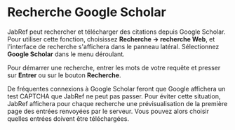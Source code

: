 Recherche Google Scholar
========================

JabRef peut rechercher et télécharger des citations depuis Google Scholar. Pour utiliser cette fonction, choisissez **Recherche -&gt; recherche Web**, et l'interface de recherche s'affichera dans le panneau latéral. Sélectionnez **Google Scholar** dans le menu déroulant.

Pour démarrer une recherche, entrer les mots de votre requête et presser sur **Entrer** ou sur le bouton **Recherche**.

De fréquentes connexions à Google Scholar feront que Google affichera un test CAPTCHA que JabRef ne peut pas passer. Pour éviter cette situation, JabRef affichera pour chaque recherche une prévisualisation de la première page des entrées renvoyées par le serveur. Vous pouvez alors choisir quelles entrées doivent être téléchargées.
